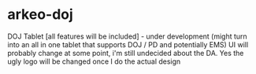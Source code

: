 # arkeo-doj
DOJ Tablet [all features will be included] - under development (might turn into an all in one tablet that supports DOJ / PD and potentially EMS)
UI will probably change at some point, i'm still undecided about the DA.
Yes the ugly logo will be changed once I do the actual design
